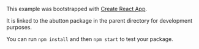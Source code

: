 This example was bootstrapped with [Create React App](https://github.com/facebook/create-react-app).

It is linked to the abutton package in the parent directory for development purposes.

You can run `npm install` and then `npm start` to test your package.
